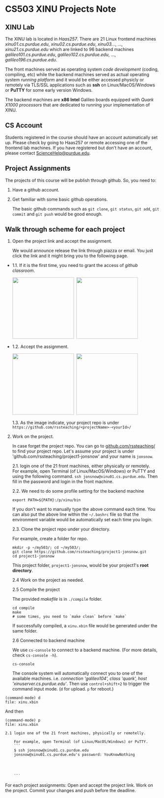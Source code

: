 # CS503 XINU Projects Note

## XINU Lab
The XINU lab is located in *Haas257*. There are 21 Linux frontend machines *xinu01.cs.purdue.edu*, *xinu02.cs.purdue.edu*, *xinu03...*, ..., *xinu21.cs.purdue.edu* which are linked to 96 backend machines *galileo101.cs.purdue.edu*, *galileo102.cs.purdue.edu*, ..., *galileo196.cs.purdue.edu*. 


The front machines served as operating system *code development* (coding, compiling, etc) while the backend machines served as actual operating system *running platform* and it would be either accessed physicly or remotely via TLS/SSL applications such as **ssh** on Linux/MacOS/Windows or **PuTTY** for some early version Windows.  

The backend machines are **x86 Intel** Galileo boards equipped with *Quark X1000 processors* that are dedicated to running your implementation of XINU. 



## CS Account
Students registered in the course should have an account automatically set up. Please check by going to Haas257 or remote accessing one of the frontend lab machines. If you have registered but don't have an account, please contact [ScienceHelp@purdue.edu](ScienceHelp@purdue.edu).


## Project Assignments
The projects of this course will be publish through github. So, you need to: 
1. Have a github account.
2. Get familiar with some basic github operations. 

    The basic github commands such as `git clone`, `git status`, `git add`, `git commit` and `git push` would be good enough. 



## Walk through scheme for each project

1. Open the project link and accept the assignment.

    We would announce release the link through piazza or email. You just click the link and it might bring you to the following page.
    
   
* 1.1. If it is the first time, you need to grant the access of *github classroom*.
        
    <kbd> <img src="https://github.com/ProbShin/CS503ProjectsNote/blob/main/img/img01.png" height="200"/> </kbd>
    <kbd> <img src="https://github.com/ProbShin/CS503ProjectsNote/blob/main/img/img02.png" height="200"/> </kbd>
   
    
* 1.2. Accept the assignment.
    
    <kbd> <img src="https://github.com/ProbShin/CS503ProjectsNote/blob/main/img/img03.png"  height="200"/> </kbd>
    <kbd> <img src="https://github.com/ProbShin/CS503ProjectsNote/blob/main/img/img04.png"  height="200"/> </kbd>

    1.3. As the image indicate, your project repo is under `https://github.com/rssteaching/<projectName>-<yourId>/`


2. Work on the project. 
    
    In case forget the project repo. You can go to [github.com/rssteaching/](https://github.com/rssteaching/) to find your project repo.
    Let's assume your project is under 'github.com/rssteaching/project1-jonsnow' and your name is `jonsnow`.
    
    
    2.1. login one of the 21 front machines, either physically or remotely.  
        For example, open Terminal (of Linux/MacOS/Windows) or PuTTY and using the following command. `ssh jonsnow@xinu01.cs.purdue.edu`. Then fill in the password and login in the front machine.

    2.2. We need to do some profile setting for the backend machine
    ```
    export PATH=${PATH}:/p/xinu/bin
    ```
    
    If you don't want to manually type the above command each time. You can also put the above line within the `~/.bashrc` file so that the environment variable would be automatically set each time you login. 


    2.3. Clone the project repo under your directory.

    For example, create a folder for repo.
    ```
    mkdir -p ~/my503/; cd ~/my503/;
    git clone https://github.com/rssteaching/project1-jonsnow.git
    cd project1-jonsnow   
    ```
    This project folder, `project1-jonsnow`,  would be your project1's **root directory**.



    2.4 Work on the project as needed. 



    2.5 Compile the project
    
    The provided *makefile* is in `./compile` folder.
    ```
    cd compile
    make
    # some times, you need to `make clean` before `make`
    ```
    If successfully compiled, a `xinu.xbin` file would be generated under the same folder.


    2.6 Connected to backend machine
    
    We use `cs-console` to connect to a backend machine. (For more details, check `cs-console -h`).  
    ```
    cs-console
    ```
    The console system will automatically connect you to one of the available machines. i.e. *connection 'galileo104', class 'quark', host 'xinuserver.cs.purdue.edu'*. Then use `control+shift+2` to trigger the command input mode.  (`d` for upload. `p` for reboot.)
```
(command-mode) d
file: xinu.xbin
```
And then 
```
(command-mode) p
file: xinu.xbin
```

    
    
    
    
    
    
    
    2.1 login one of the 21 front machines, physically or remotelly.
    
        For example, open Terminal (of Linux/MacOS/Windows) or PuTTY.
        ```
        $ ssh jonsnow@xinu01.cs.purdue.edu
        jonsnow@xinu01.cs.purdue.edu's password: YouKnowNothing
        
        

        
        ```

For each project assignments:
Open and accept the project link. 
Work on the project. 
Commit your changes and push before the deadline.




